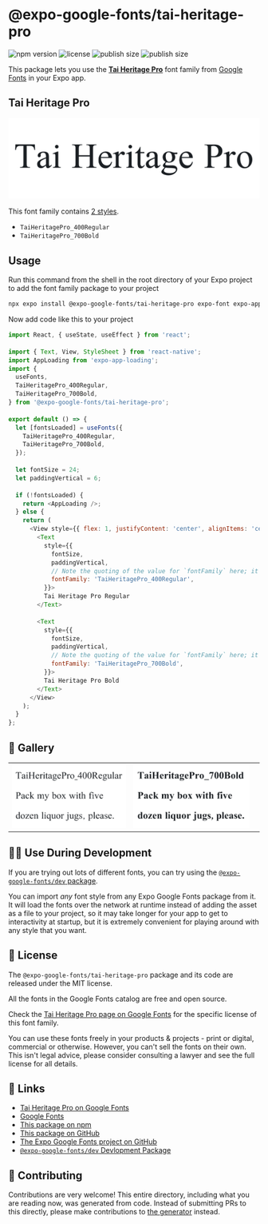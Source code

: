 # @expo-google-fonts/tai-heritage-pro

![npm version](https://flat.badgen.net/npm/v/@expo-google-fonts/tai-heritage-pro)
![license](https://flat.badgen.net/github/license/expo/google-fonts)
![publish size](https://flat.badgen.net/packagephobia/install/@expo-google-fonts/tai-heritage-pro)
![publish size](https://flat.badgen.net/packagephobia/publish/@expo-google-fonts/tai-heritage-pro)

This package lets you use the [**Tai Heritage Pro**](https://fonts.google.com/specimen/Tai+Heritage+Pro) font family from [Google Fonts](https://fonts.google.com/) in your Expo app.

## Tai Heritage Pro

![Tai Heritage Pro](./font-family.png)

This font family contains [2 styles](#-gallery).

- `TaiHeritagePro_400Regular`
- `TaiHeritagePro_700Bold`

## Usage

Run this command from the shell in the root directory of your Expo project to add the font family package to your project
```sh
npx expo install @expo-google-fonts/tai-heritage-pro expo-font expo-app-loading
```

Now add code like this to your project
```js
import React, { useState, useEffect } from 'react';

import { Text, View, StyleSheet } from 'react-native';
import AppLoading from 'expo-app-loading';
import {
  useFonts,
  TaiHeritagePro_400Regular,
  TaiHeritagePro_700Bold,
} from '@expo-google-fonts/tai-heritage-pro';

export default () => {
  let [fontsLoaded] = useFonts({
    TaiHeritagePro_400Regular,
    TaiHeritagePro_700Bold,
  });

  let fontSize = 24;
  let paddingVertical = 6;

  if (!fontsLoaded) {
    return <AppLoading />;
  } else {
    return (
      <View style={{ flex: 1, justifyContent: 'center', alignItems: 'center' }}>
        <Text
          style={{
            fontSize,
            paddingVertical,
            // Note the quoting of the value for `fontFamily` here; it expects a string!
            fontFamily: 'TaiHeritagePro_400Regular',
          }}>
          Tai Heritage Pro Regular
        </Text>

        <Text
          style={{
            fontSize,
            paddingVertical,
            // Note the quoting of the value for `fontFamily` here; it expects a string!
            fontFamily: 'TaiHeritagePro_700Bold',
          }}>
          Tai Heritage Pro Bold
        </Text>
      </View>
    );
  }
};

```

## 🔡 Gallery


||||
|-|-|-|
|![TaiHeritagePro_400Regular](./TaiHeritagePro_400Regular.ttf.png)|![TaiHeritagePro_700Bold](./TaiHeritagePro_700Bold.ttf.png)|||


## 👩‍💻 Use During Development

If you are trying out lots of different fonts, you can try using the [`@expo-google-fonts/dev` package](https://github.com/expo/google-fonts/tree/master/font-packages/dev#readme).

You can import *any* font style from any Expo Google Fonts package from it. It will load the fonts
over the network at runtime instead of adding the asset as a file to your project, so it may take longer
for your app to get to interactivity at startup, but it is extremely convenient
for playing around with any style that you want.

## 📖 License

The `@expo-google-fonts/tai-heritage-pro` package and its code are released under the MIT license.

All the fonts in the Google Fonts catalog are free and open source.

Check the [Tai Heritage Pro page on Google Fonts](https://fonts.google.com/specimen/Tai+Heritage+Pro) for the specific license of this font family.

You can use these fonts freely in your products & projects - print or digital, commercial or otherwise. However, you can't sell the fonts on their own. This isn't legal advice, please consider consulting a lawyer and see the full license for all details.

## 🔗 Links

- [Tai Heritage Pro on Google Fonts](https://fonts.google.com/specimen/Tai+Heritage+Pro)
- [Google Fonts](https://fonts.google.com/)
- [This package on npm](https://www.npmjs.com/package/@expo-google-fonts/tai-heritage-pro)
- [This package on GitHub](https://github.com/expo/google-fonts/tree/master/font-packages/tai-heritage-pro)
- [The Expo Google Fonts project on GitHub](https://github.com/expo/google-fonts)
- [`@expo-google-fonts/dev` Devlopment Package](https://github.com/expo/google-fonts/tree/master/font-packages/dev)

## 🤝 Contributing

Contributions are very welcome! This entire directory, including what you are reading now, was generated from code. Instead of submitting PRs to this directly, please make contributions to [the generator](https://github.com/expo/google-fonts/tree/master/packages/generator) instead.
